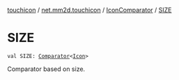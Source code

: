 [touchicon](../../index.md) / [net.mm2d.touchicon](../index.md) / [IconComparator](index.md) / [SIZE](./-s-i-z-e.md)

# SIZE

`val SIZE: `[`Comparator`](https://kotlinlang.org/api/latest/jvm/stdlib/kotlin/-comparator/index.html)`<`[`Icon`](../-icon/index.md)`>`

Comparator based on size.

